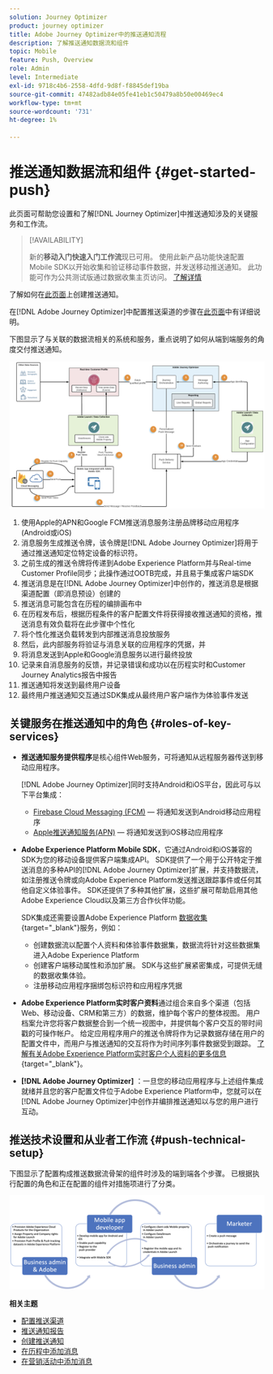 ```yaml
---
solution: Journey Optimizer
product: journey optimizer
title: Adobe Journey Optimizer中的推送通知流程
description: 了解推送通知数据流和组件
topic: Mobile
feature: Push, Overview
role: Admin
level: Intermediate
exl-id: 9718c4b6-2558-4dfd-9d8f-f8845def19ba
source-git-commit: 47482adb84e05fe41eb1c50479a8b50e00469ec4
workflow-type: tm+mt
source-wordcount: '731'
ht-degree: 1%

---
```


# 推送通知数据流和组件 {#get-started-push}

此页面可帮助您设置和了解[!DNL Journey Optimizer]中推送通知涉及的关键服务和工作流。


>[!AVAILABILITY]
>
>新的&#x200B;**移动入门快速入门工作流**&#x200B;现已可用。 使用此新产品功能快速配置Mobile SDK以开始收集和验证移动事件数据，并发送移动推送通知。 此功能可作为公共测试版通过数据收集主页访问。 [了解详情](mobile-onboarding-wf.md)
>

了解如何在[此页面](create-push.md)上创建推送通知。

在[!DNL Adobe Journey Optimizer]中配置推送渠道的步骤在[此页面](push-configuration.md)中有详细说明。

下图显示了与关联的数据流相关的系统和服务，重点说明了如何从端到端服务的角度交付推送通知。

![](assets/push-flow.png)

1. 使用Apple的APN和Google FCM推送消息服务注册品牌移动应用程序(Android或iOS)
1. 消息服务生成推送令牌，该令牌是[!DNL Adobe Journey Optimizer]将用于通过推送通知定位特定设备的标识符。
1. 之前生成的推送令牌将传递到Adobe Experience Platform并与Real-time Customer Profile同步；此操作通过OOTB完成，并且易于集成客户端SDK
1. 推送消息是在[!DNL Adobe Journey Optimizer]中创作的，推送消息是根据渠道配置（即消息预设）创建的
1. 推送消息可能包含在历程的编排画布中
1. 在历程发布后，根据历程条件的客户配置文件将获得接收推送通知的资格，推送消息有效负载将在此步骤中个性化
1. 将个性化推送负载转发到内部推送消息投放服务
1. 然后，此内部服务将验证与消息关联的应用程序的凭据，并
1. 将消息发送到Apple和Google消息服务以进行最终投放
1. 记录来自消息服务的反馈，并记录错误和成功以在历程实时和Customer Journey Analytics报告中报告
1. 推送通知将发送到最终用户设备
1. 最终用户推送通知交互通过SDK集成从最终用户客户端作为体验事件发送

## 关键服务在推送通知中的角色 {#roles-of-key-services}

* **推送通知服务提供程序**&#x200B;是核心组件Web服务，可将通知从远程服务器传送到移动应用程序。

  [!DNL Adobe Journey Optimizer]同时支持Android和iOS平台，因此可与以下平台集成：
   * [Firebase Cloud Messaging (FCM)](https://firebase.google.com/docs/cloud-messaging) — 将通知发送到Android移动应用程序
   * [Apple推送通知服务(APN)](https://developer.apple.com/library/archive/documentation/NetworkingInternet/Conceptual/RemoteNotificationsPG/APNSOverview.html) — 将通知发送到iOS移动应用程序

* **Adobe Experience Platform Mobile SDK**，它通过Android和iOS兼容的SDK为您的移动设备提供客户端集成API。 SDK提供了一个用于公开特定于推送消息的多种API的[!DNL Adobe Journey Optimizer]扩展，并支持数据流，如注册推送令牌或向Adobe Experience Platform发送推送跟踪事件或任何其他自定义体验事件。 SDK还提供了多种其他扩展，这些扩展可帮助启用其他Adobe Experience Cloud以及第三方合作伙伴功能。

  SDK集成还需要设置Adobe Experience Platform [数据收集](https://experienceleague.adobe.com/docs/experience-platform/tags/home.html?lang=zh-Hans){target="_blank"}服务，例如：

   * 创建数据流以配置个人资料和体验事件数据集，数据流将针对这些数据集进入Adobe Experience Platform
   * 创建客户端移动属性和添加扩展。 SDK与这些扩展紧密集成，可提供无缝的数据收集体验。
   * 注册移动应用程序捆绑包标识符和应用程序凭据

* **Adobe Experience Platform实时客户资料**&#x200B;通过组合来自多个渠道（包括Web、移动设备、CRM和第三方）的数据，维护每个客户的整体视图。 用户档案允许您将客户数据整合到一个统一视图中，并提供每个客户交互的带时间戳的可操作帐户。 给定应用程序用户的推送令牌将作为记录数据存储在用户的配置文件中，而用户与推送通知的交互将作为时间序列事件数据受到跟踪。 [了解有关Adobe Experience Platform实时客户个人资料的更多信息](https://experienceleague.adobe.com/docs/experience-platform/profile/home.html?lang=zh-Hans){target="_blank"}。

* **[!DNL Adobe Journey Optimizer]** ：一旦您的移动应用程序与上述组件集成就绪并且您的客户配置文件位于Adobe Experience Platform中，您就可以在[!DNL Adobe Journey Optimizer]中创作并编排推送通知以与您的用户进行互动。

## 推送技术设置和从业者工作流 {#push-technical-setup}

下图显示了配置构成推送数据流骨架的组件时涉及的端到端各个步骤。 已根据执行配置的角色和正在配置的组件对措施项进行了分类。

![](assets/user-flow.png)

**相关主题**

* [配置推送渠道](push-configuration.md)
* [推送通知报告](../reports/journey-global-report-cja-push.md)
* [创建推送通知](create-push.md)
* [在历程中添加消息](../building-journeys/journeys-message.md)
* [在营销活动中添加消息](../campaigns/create-campaign.md)